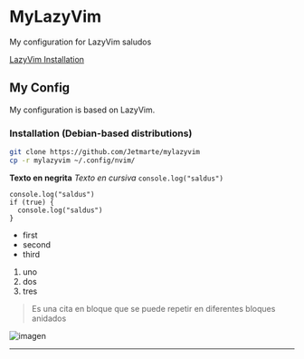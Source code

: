 # MyLazyVim

My configuration for LazyVim saludos

[LazyVim Installation](https://www.lazyvim.org/installation)

## My Config

My configuration is based on LazyVim.

### Installation (Debian-based distributions)

```sh
git clone https://github.com/Jetmarte/mylazyvim
cp -r mylazyvim ~/.config/nvim/
```

**Texto en negrita**
_Texto en cursiva_
`console.log("saldus")`

```
console.log("saldus")
if (true) {
  console.log("saldus")
}
```

- first
- second
- third

1. uno
2. dos
3. tres

> Es una cita en bloque que se puede repetir
> en diferentes bloques anidados

![imagen](https://via.placeholder.com/150)

---
